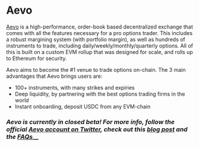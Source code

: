 # Aevo

[Aevo](https://www.aevo.xyz/) is a high-performance, order-book based decentralized exchange that comes with all the features necessary for a pro options trader. This includes a robust margining system (with portfolio margin), as well as hundreds of instruments to trade, including daily/weekly/monthly/quarterly options. All of this is built on a custom EVM rollup that was designed for scale, and rolls up to Ethereum for security.

Aevo aims to become the #1 venue to trade options on-chain. The 3 main advantages that Aevo brings users are:

* 100+ instruments, with many strikes and expiries
* Deep liquidity, by partnering with the best options trading firms in the world
* Instant onboarding, deposit USDC from any EVM-chain

### _Aevo is currently in closed beta! For more info, follow the official_ [_Aevo account on Twitter_](https://twitter.com/aevoxyz?s=20\&t=JZxnjejSmSBJVJbF1fxTxA)_, check out this_ [_blog post_](https://mirror.xyz/aevo.eth/XtueK0oiRozH7mNVwBdpHLNlSf9vXEV6Nsa6ivWAYfo) _and the_ [_FAQs_](faq/aevo.md)__
